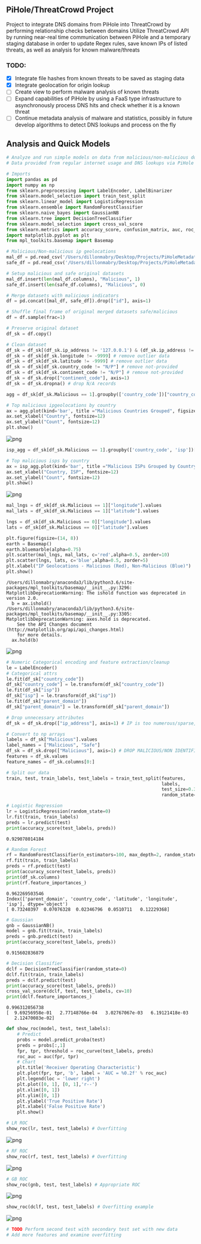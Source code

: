 ## PiHole/ThreatCrowd Project
Project to integrate DNS domains from PiHole into ThreatCrowd by performing relationship checks between domains
Utilize ThreatCrowd API by running near-real time communication between PiHole and a temporary staging database in order to update Regex rules, save known IPs of listed threats, as well as analysis for known malware/threats

### TODO:
- [X]  Integrate file hashes from known threats to be saved as staging data
- [X]  Integrate geolocation for origin lookup
- [ ]  Create view to perform malware analysis of known threats
- [ ]  Expand capabilities of PiHole by using a FaaS type infrastructure to asynchronously process DNS hits and check whether it is a known threat
- [ ]  Continue metadata analysis of malware and statistics, possibly in future develop algorithms to detect DNS lookups and process on the fly

## Analysis and Quick Models


```python
# Analyze and run simple models on data from malicious/non-malicious domains, ips, and their respective geolocations
# Data provided from regular internet usage and DNS lookups via PiHole

# Imports
import pandas as pd
import numpy as np
from sklearn.preprocessing import LabelEncoder, LabelBinarizer
from sklearn.model_selection import train_test_split
from sklearn.linear_model import LogisticRegression
from sklearn.ensemble import RandomForestClassifier
from sklearn.naive_bayes import GaussianNB
from sklearn.tree import DecisionTreeClassifier
from sklearn.model_selection import cross_val_score
from sklearn.metrics import accuracy_score, confusion_matrix, auc, roc_curve
import matplotlib.pyplot as plt
from mpl_toolkits.basemap import Basemap
```


```python
# Malicious/Non-malicious ip geolocations
mal_df = pd.read_csv('/Users/dillonmabry/Desktop/Projects/PiHoleMetadata/Malicious/ipgeos.csv')
safe_df = pd.read_csv('/Users/dillonmabry/Desktop/Projects/PiHoleMetadata/Safe/ipgeos.csv')

# Setup malicious and safe original datasets
mal_df.insert(len(mal_df.columns), "Malicious", 1)
safe_df.insert(len(safe_df.columns), "Malicious", 0)

# Merge datasets with malicious indicators
df = pd.concat([mal_df, safe_df]).drop(["id"], axis=1)

# Shuffle final frame of original merged datasets safe/malicious
df = df.sample(frac=1)
```


```python
# Preserve original dataset
df_sk = df.copy()

# Clean dataset
df_sk = df_sk[(df_sk.ip_address != '127.0.0.1') & (df_sk.ip_address != 'localhost')] # remove local ips
df_sk = df_sk[df_sk.longitude != -9999] # remove outlier data
df_sk = df_sk[df_sk.latitude != -9999] # remove outlier data
df_sk = df_sk[df_sk.country_code != "N/P"] # remove not-provided
df_sk = df_sk[df_sk.continent_code != "N/P"] # remove not-provided
df_sk = df_sk.drop(["continent_code"], axis=1)
df_sk = df_sk.dropna() # drop N/A records
```


```python
agg = df_sk[df_sk.Malicious == 1].groupby(['country_code'])["country_code"].count().sort_values(ascending=False).iloc[0:10]

# Top malicious ipgeolocations by country
ax = agg.plot(kind='bar', title ="Malicious Countries Grouped", figsize=(10, 5), legend=True, fontsize=12)
ax.set_xlabel("Country", fontsize=12)
ax.set_ylabel("Count", fontsize=12)
plt.show()
```


![png](output_3_0.png)



```python
isp_agg = df_sk[df_sk.Malicious == 1].groupby(['country_code', 'isp'])["country_code"].count().sort_values(ascending=False).iloc[0:10]

# Top malicious isps by country
ax = isp_agg.plot(kind='bar', title ="Malicious ISPs Grouped by Country", figsize=(10, 5), legend=True, fontsize=12)
ax.set_xlabel("Country, ISP", fontsize=12)
ax.set_ylabel("Count", fontsize=12)
plt.show()
```


![png](output_4_0.png)



```python
mal_lngs = df_sk[df_sk.Malicious == 1]["longitude"].values
mal_lats = df_sk[df_sk.Malicious == 1]["latitude"].values

lngs = df_sk[df_sk.Malicious == 0]["longitude"].values
lats = df_sk[df_sk.Malicious == 0]["latitude"].values

plt.figure(figsize=(14, 8))
earth = Basemap()
earth.bluemarble(alpha=0.75)
plt.scatter(mal_lngs, mal_lats, c='red',alpha=0.5, zorder=10)
plt.scatter(lngs, lats, c='blue',alpha=0.5, zorder=5)
plt.xlabel("IP Geolocations - Malicious (Red), Non-Malicious (Blue)")
plt.show()
```

    /Users/dillonmabry/anaconda3/lib/python3.6/site-packages/mpl_toolkits/basemap/__init__.py:3296: MatplotlibDeprecationWarning: The ishold function was deprecated in version 2.0.
      b = ax.ishold()
    /Users/dillonmabry/anaconda3/lib/python3.6/site-packages/mpl_toolkits/basemap/__init__.py:3305: MatplotlibDeprecationWarning: axes.hold is deprecated.
        See the API Changes document (http://matplotlib.org/api/api_changes.html)
        for more details.
      ax.hold(b)



![png](output_5_1.png)



```python
# Numeric Categorical encoding and feature extraction/cleanup
le = LabelEncoder()
# Categorical attrs
le.fit(df_sk["country_code"])
df_sk["country_code"] = le.transform(df_sk["country_code"])
le.fit(df_sk["isp"])
df_sk["isp"] = le.transform(df_sk["isp"])
le.fit(df_sk["parent_domain"])
df_sk["parent_domain"] = le.transform(df_sk["parent_domain"])

# Drop unnecessary attributes
df_sk = df_sk.drop(["ip_address"], axis=1) # IP is too numerous/sparse, need to find a regularization pattern for subnets
```


```python
# Convert to np arrays
labels = df_sk["Malicious"].values
label_names = ["Malicious", "Safe"]
df_sk = df_sk.drop(["Malicious"], axis=1) # DROP MALICIOUS/NON IDENTIFIER OF MAIN MERGED DATASET BEFORE MODELING
features = df_sk.values
feature_names = df_sk.columns[0:]
```


```python
# Split our data
train, test, train_labels, test_labels = train_test_split(features,
                                                          labels,
                                                          test_size=0.33,
                                                          random_state=42)
```


```python
# Logistic Regression
lr = LogisticRegression(random_state=0)
lr.fit(train, train_labels)
preds = lr.predict(test)
print(accuracy_score(test_labels, preds))
```

    0.929078014184



```python
# Random Forest
rf = RandomForestClassifier(n_estimators=100, max_depth=2, random_state=0)
rf.fit(train, train_labels)
preds = rf.predict(test)
print(accuracy_score(test_labels, preds))
print(df_sk.columns)
print(rf.feature_importances_)
```

    0.962269503546
    Index(['parent_domain', 'country_code', 'latitude', 'longitude', 'isp'], dtype='object')
    [ 0.73240397  0.07076328  0.02346796  0.0510711   0.12229368]



```python
# Gaussian
gnb = GaussianNB()
model = gnb.fit(train, train_labels)
preds = gnb.predict(test)
print(accuracy_score(test_labels, preds))
```

    0.915602836879



```python
# Decision Classifier
dclf = DecisionTreeClassifier(random_state=0)
dclf.fit(train, train_labels)
preds = dclf.predict(test)
print(accuracy_score(test_labels, preds))
cross_val_score(dclf, test, test_labels, cv=10)
print(dclf.feature_importances_)
```

    0.996312056738
    [  9.69256958e-01   2.77148766e-04   3.02767067e-03   6.19121418e-03
       2.12470083e-02]



```python
def show_roc(model, test, test_labels):
    # Predict
    probs = model.predict_proba(test)
    preds = probs[:,1]
    fpr, tpr, threshold = roc_curve(test_labels, preds)
    roc_auc = auc(fpr, tpr)
    # Chart
    plt.title('Receiver Operating Characteristic')
    plt.plot(fpr, tpr, 'b', label = 'AUC = %0.2f' % roc_auc)
    plt.legend(loc = 'lower right')
    plt.plot([0, 1], [0, 1],'r--')
    plt.xlim([0, 1])
    plt.ylim([0, 1])
    plt.ylabel('True Positive Rate')
    plt.xlabel('False Positive Rate')
    plt.show()
```


```python
# LR ROC
show_roc(lr, test, test_labels) # Overfitting
```


![png](output_14_0.png)



```python
# RF ROC
show_roc(rf, test, test_labels) # Overfitting
```


![png](output_15_0.png)



```python
# GB ROC
show_roc(gnb, test, test_labels) # Appropriate ROC
```


![png](output_16_0.png)



```python
show_roc(dclf, test, test_labels) # Overfitting example
```


![png](output_17_0.png)



```python
# TODO Perform second test with secondary test set with new data
# Add more features and examine overfitting
```

